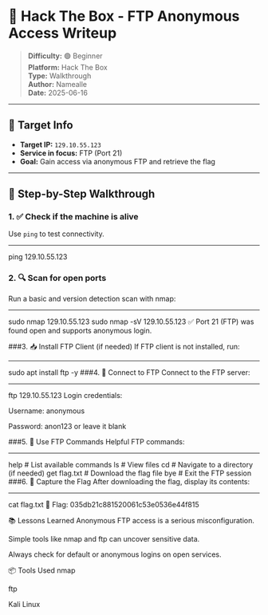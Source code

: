 # 🔐 Hack The Box - FTP Anonymous Access Writeup

> **Difficulty:** 🟢 Beginner  
> **Platform:** Hack The Box  
> **Type:** Walkthrough  
> **Author:** Namealle  
> **Date:** 2025-06-16

---

## 🎯 Target Info

- **Target IP:** `129.10.55.123`
- **Service in focus:** FTP (Port 21)
- **Goal:** Gain access via anonymous FTP and retrieve the flag

---

## 🧪 Step-by-Step Walkthrough

### 1. ✅ Check if the machine is alive

Use `ping` to test connectivity.

---
ping 129.10.55.123
### 2. 🔍 Scan for open ports
Run a basic and version detection scan with nmap:

---
sudo nmap 129.10.55.123
sudo nmap -sV 129.10.55.123
✅ Port 21 (FTP) was found open and supports anonymous login.

###3. 📥 Install FTP Client (if needed)
If FTP client is not installed, run:

---
sudo apt install ftp -y
###4. 🔑 Connect to FTP
Connect to the FTP server:

---
ftp 129.10.55.123
Login credentials:

Username: anonymous

Password: anon123 or leave it blank

###5. 🧭 Use FTP Commands
Helpful FTP commands:

---
help            # List available commands
ls              # View files
cd <folder>     # Navigate to a directory (if needed)
get flag.txt    # Download the flag file
bye             # Exit the FTP session
###6. 🏁 Capture the Flag
After downloading the flag, display its contents:

---
cat flag.txt
🎉 Flag: 035db21c881520061c53e0536e44f815

📚 Lessons Learned
Anonymous FTP access is a serious misconfiguration.

Simple tools like nmap and ftp can uncover sensitive data.

Always check for default or anonymous logins on open services.

📦 Tools Used
nmap

ftp

Kali Linux
